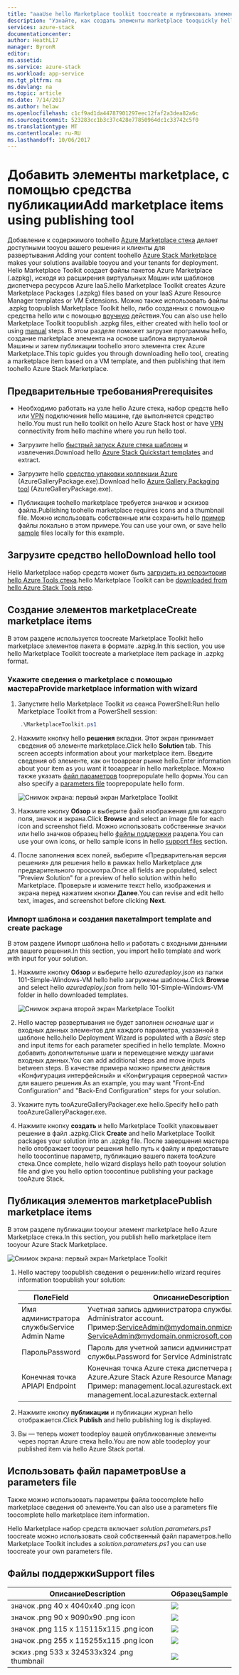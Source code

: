 ```yaml
---
title: "aaaUse hello Marketplace toolkit toocreate и публиковать элементы marketplace | Документы Microsoft"
description: "Узнайте, как создать элементы marketplace tooquickly hello публикации Toolkit"
services: azure-stack
documentationcenter: 
author: HeathL17
manager: ByronR
editor: 
ms.assetid: 
ms.service: azure-stack
ms.workload: app-service
ms.tgt_pltfrm: na
ms.devlang: na
ms.topic: article
ms.date: 7/14/2017
ms.author: helaw
ms.openlocfilehash: c1cf9ad1da44787901297eec12faf2a3dea82a6c
ms.sourcegitcommit: 523283cc1b3c37c428e77850964dc1c33742c5f0
ms.translationtype: MT
ms.contentlocale: ru-RU
ms.lasthandoff: 10/06/2017
---
```

#  <a name="add-marketplace-items-using-publishing-tool"></a><span data-ttu-id="d2e49-103">Добавить элементы marketplace, с помощью средства публикации</span><span class="sxs-lookup"><span data-stu-id="d2e49-103">Add marketplace items using publishing tool</span></span>
<span data-ttu-id="d2e49-104">Добавление к содержимого toohello [Azure Marketplace стека](azure-stack-marketplace.md) делает доступными tooyou вашего решения и клиенты для развертывания.</span><span class="sxs-lookup"><span data-stu-id="d2e49-104">Adding your content toohello [Azure Stack Marketplace](azure-stack-marketplace.md) makes your solutions available tooyou and your tenants for deployment.</span></span>  <span data-ttu-id="d2e49-105">Hello Marketplace Toolkit создает файлы пакетов Azure Marketplace (.azpkg), исходя из расширения виртуальных Машин или шаблонов диспетчера ресурсов Azure IaaS.</span><span class="sxs-lookup"><span data-stu-id="d2e49-105">hello Marketplace Toolkit creates Azure Marketplace Packages (.azpkg) files based on your IaaS Azure Resource Manager templates or VM Extensions.</span></span>  <span data-ttu-id="d2e49-106">Можно также использовать файлы .azpkg toopublish Marketplace Toolkit hello, либо созданных с помощью средства hello или с помощью [вручную](azure-stack-create-and-publish-marketplace-item.md) действия.</span><span class="sxs-lookup"><span data-stu-id="d2e49-106">You can also use hello Marketplace Toolkit toopublish .azpkg files, either created with hello tool or using [manual](azure-stack-create-and-publish-marketplace-item.md) steps.</span></span>  <span data-ttu-id="d2e49-107">В этом разделе поможет загрузке программы hello, создание marketplace элемента на основе шаблона виртуальной Машины и затем публикации toohello этого элемента стек Azure Marketplace.</span><span class="sxs-lookup"><span data-stu-id="d2e49-107">This topic guides you through downloading hello tool, creating a marketplace item based on a VM template, and then publishing that item toohello Azure Stack Marketplace.</span></span>     


## <a name="prerequisites"></a><span data-ttu-id="d2e49-108">Предварительные требования</span><span class="sxs-lookup"><span data-stu-id="d2e49-108">Prerequisites</span></span>
 - <span data-ttu-id="d2e49-109">Необходимо работать на узле hello Azure стека, набор средств hello или [VPN](azure-stack-connect-azure-stack.md#connect-to-azure-stack-with-vpn) подключения hello машине, где выполняется средство hello.</span><span class="sxs-lookup"><span data-stu-id="d2e49-109">You must run hello toolkit on hello Azure Stack host or have [VPN](azure-stack-connect-azure-stack.md#connect-to-azure-stack-with-vpn) connectivity from hello machine where you run hello tool.</span></span>

 - <span data-ttu-id="d2e49-110">Загрузите hello [быстрый запуск Azure стека шаблоны](https://github.com/Azure/AzureStack-QuickStart-Templates/archive/master.zip) и извлечения.</span><span class="sxs-lookup"><span data-stu-id="d2e49-110">Download hello [Azure Stack Quickstart templates](https://github.com/Azure/AzureStack-QuickStart-Templates/archive/master.zip) and extract.</span></span>

 - <span data-ttu-id="d2e49-111">Загрузите hello [средство упаковки коллекции Azure](http://aka.ms/azurestackmarketplaceitem) (AzureGalleryPackage.exe).</span><span class="sxs-lookup"><span data-stu-id="d2e49-111">Download hello [Azure Gallery Packaging tool](http://aka.ms/azurestackmarketplaceitem) (AzureGalleryPackage.exe).</span></span> 

 - <span data-ttu-id="d2e49-112">Публикация toohello marketplace требуется значков и эскизов файла.</span><span class="sxs-lookup"><span data-stu-id="d2e49-112">Publishing toohello marketplace requires icons and a thumbnail file.</span></span>  <span data-ttu-id="d2e49-113">Можно использовать собственные или сохранить hello [пример](azure-stack-marketplace-publisher.md#support-files) файлы локально в этом примере.</span><span class="sxs-lookup"><span data-stu-id="d2e49-113">You can use your own, or save hello [sample](azure-stack-marketplace-publisher.md#support-files) files locally for this example.</span></span>

## <a name="download-hello-tool"></a><span data-ttu-id="d2e49-114">Загрузите средство hello</span><span class="sxs-lookup"><span data-stu-id="d2e49-114">Download hello tool</span></span>
<span data-ttu-id="d2e49-115">Hello Marketplace набор средств может быть [загрузить из репозитория hello Azure Tools стека](azure-stack-powershell-download.md).</span><span class="sxs-lookup"><span data-stu-id="d2e49-115">hello Marketplace Toolkit can be [downloaded from hello Azure Stack Tools repo](azure-stack-powershell-download.md).</span></span>


##  <a name="create-marketplace-items"></a><span data-ttu-id="d2e49-116">Создание элементов marketplace</span><span class="sxs-lookup"><span data-stu-id="d2e49-116">Create marketplace items</span></span>
<span data-ttu-id="d2e49-117">В этом разделе используется toocreate Marketplace Toolkit hello marketplace элементов пакета в формате .azpkg.</span><span class="sxs-lookup"><span data-stu-id="d2e49-117">In this section, you use hello Marketplace Toolkit toocreate a marketplace item package in .azpkg format.</span></span>  

### <a name="provide-marketplace-information-with-wizard"></a><span data-ttu-id="d2e49-118">Укажите сведения о marketplace с помощью мастера</span><span class="sxs-lookup"><span data-stu-id="d2e49-118">Provide marketplace information with wizard</span></span>
1. <span data-ttu-id="d2e49-119">Запустите hello Marketplace Toolkit из сеанса PowerShell:</span><span class="sxs-lookup"><span data-stu-id="d2e49-119">Run hello Marketplace Toolkit from a PowerShell session:</span></span>
```PowerShell
    .\MarketplaceToolkit.ps1
```

2. <span data-ttu-id="d2e49-120">Нажмите кнопку hello **решения** вкладки.  Этот экран принимает сведения об элементе marketplace.</span><span class="sxs-lookup"><span data-stu-id="d2e49-120">Click hello **Solution** tab.  This screen accepts information about your marketplace item.</span></span> <span data-ttu-id="d2e49-121">Введите сведения об элементе, как он tooappear рынке hello.</span><span class="sxs-lookup"><span data-stu-id="d2e49-121">Enter information about your item as you want it tooappear in hello marketplace.</span></span>  <span data-ttu-id="d2e49-122">Можно также указать [файл параметров](azure-stack-marketplace-publisher.md#use-a-parameters-file) tooprepopulate hello формы.</span><span class="sxs-lookup"><span data-stu-id="d2e49-122">You can also specify a [parameters file](azure-stack-marketplace-publisher.md#use-a-parameters-file) tooprepopulate hello form.</span></span>  
    
    ![Снимок экрана: первый экран Marketplace Toolkit](./media/azure-stack-marketplace-publisher/image7.png)
3. <span data-ttu-id="d2e49-124">Нажмите кнопку **Обзор** и выберите файл изображения для каждого поля, значок и экрана.</span><span class="sxs-lookup"><span data-stu-id="d2e49-124">Click **Browse** and select an image file for each icon and screenshot field.</span></span>  <span data-ttu-id="d2e49-125">Можно использовать собственные значки или hello значков образец hello [файлы поддержки](azure-stack-marketplace-publisher.md#support-files) раздела.</span><span class="sxs-lookup"><span data-stu-id="d2e49-125">You can use your own icons, or hello sample icons in hello [support files](azure-stack-marketplace-publisher.md#support-files) section.</span></span>
4. <span data-ttu-id="d2e49-126">После заполнения всех полей, выберите «Предварительная версия решения» для решения hello в рамках hello Marketplace для предварительного просмотра.</span><span class="sxs-lookup"><span data-stu-id="d2e49-126">Once all fields are populated, select "Preview Solution" for a preview of hello solution within hello Marketplace.</span></span>  <span data-ttu-id="d2e49-127">Проверьте и измените текст hello, изображения и экрана перед нажатием кнопки **Далее**.</span><span class="sxs-lookup"><span data-stu-id="d2e49-127">You can revise and edit hello text, images, and screenshot before clicking **Next**.</span></span>  

### <a name="import-template-and-create-package"></a><span data-ttu-id="d2e49-128">Импорт шаблона и создания пакета</span><span class="sxs-lookup"><span data-stu-id="d2e49-128">Import template and create package</span></span>
<span data-ttu-id="d2e49-129">В этом разделе Импорт шаблона hello и работать с входными данными для вашего решения.</span><span class="sxs-lookup"><span data-stu-id="d2e49-129">In this section, you import hello template and work with input for your solution.</span></span>

1.  <span data-ttu-id="d2e49-130">Нажмите кнопку **Обзор** и выберите hello *azuredeploy.json* из папки 101-Simple-Windows-VM hello hello загружены шаблоны.</span><span class="sxs-lookup"><span data-stu-id="d2e49-130">Click **Browse** and select hello *azuredeploy.json* from hello 101-Simple-Windows-VM folder in hello downloaded templates.</span></span>

    ![Снимок экрана второй экран Marketplace Toolkit](./media/azure-stack-marketplace-publisher/image8.png)
2.  <span data-ttu-id="d2e49-132">Hello мастер развертывания не будет заполнен *основные* шаг и входных данных элементов для каждого параметра, указанной в шаблоне hello.</span><span class="sxs-lookup"><span data-stu-id="d2e49-132">hello Deployment Wizard is populated with a *Basic* step and input items for each parameter specified in hello template.</span></span>  <span data-ttu-id="d2e49-133">Можно добавить дополнительные шаги и перемещение между шагами входных данных.</span><span class="sxs-lookup"><span data-stu-id="d2e49-133">You can add additional steps and move inputs between steps.</span></span>  <span data-ttu-id="d2e49-134">В качестве примера можно привести действия «Конфигурация интерфейсный» и «Конфигурация серверной части» для вашего решения.</span><span class="sxs-lookup"><span data-stu-id="d2e49-134">As an example, you may want "Front-End Configuration" and "Back-End Configuration" steps for your solution.</span></span>
3.  <span data-ttu-id="d2e49-135">Укажите путь tooAzureGalleryPackager.exe hello.</span><span class="sxs-lookup"><span data-stu-id="d2e49-135">Specify hello path tooAzureGalleryPackager.exe.</span></span>  
4.  <span data-ttu-id="d2e49-136">Нажмите кнопку **создать** и hello Marketplace Toolkit упаковывает решение в файл .azpkg.</span><span class="sxs-lookup"><span data-stu-id="d2e49-136">Click **Create** and hello Marketplace Toolkit packages your solution into an .azpkg file.</span></span>  <span data-ttu-id="d2e49-137">После завершения мастера hello отображает tooyour решения hello путь к файлу и предоставьте hello toocontinue параметр, публикацию вашего пакета tooAzure стека.</span><span class="sxs-lookup"><span data-stu-id="d2e49-137">Once complete, hello wizard displays hello path tooyour solution file and give you hello option toocontinue publishing your package tooAzure Stack.</span></span>


## <a name="publish-marketplace-items"></a><span data-ttu-id="d2e49-138">Публикация элементов marketplace</span><span class="sxs-lookup"><span data-stu-id="d2e49-138">Publish marketplace items</span></span>
<span data-ttu-id="d2e49-139">В этом разделе публикации tooyour элемент marketplace hello Azure Marketplace стека.</span><span class="sxs-lookup"><span data-stu-id="d2e49-139">In this section, you publish hello marketplace item tooyour Azure Stack Marketplace.</span></span>

![Снимок экрана: первый экран Marketplace Toolkit](./media/azure-stack-marketplace-publisher/image9.png)

1.  <span data-ttu-id="d2e49-141">Hello мастеру toopublish сведения о решении:</span><span class="sxs-lookup"><span data-stu-id="d2e49-141">hello wizard requires information toopublish your solution:</span></span>
    
    |<span data-ttu-id="d2e49-142">Поле</span><span class="sxs-lookup"><span data-stu-id="d2e49-142">Field</span></span>|<span data-ttu-id="d2e49-143">Описание</span><span class="sxs-lookup"><span data-stu-id="d2e49-143">Description</span></span>|
    |-----|-----|
    | <span data-ttu-id="d2e49-144">Имя администратора службы</span><span class="sxs-lookup"><span data-stu-id="d2e49-144">Service Admin Name</span></span> | <span data-ttu-id="d2e49-145">Учетная запись администратора службы.</span><span class="sxs-lookup"><span data-stu-id="d2e49-145">Service Administrator account.</span></span>  <span data-ttu-id="d2e49-146">Пример:ServiceAdmin@mydomain.onmicrosoft.com</span><span class="sxs-lookup"><span data-stu-id="d2e49-146">Example:  ServiceAdmin@mydomain.onmicrosoft.com</span></span> |
    | <span data-ttu-id="d2e49-147">Пароль</span><span class="sxs-lookup"><span data-stu-id="d2e49-147">Password</span></span> | <span data-ttu-id="d2e49-148">Пароль для учетной записи администратора службы.</span><span class="sxs-lookup"><span data-stu-id="d2e49-148">Password for Service Administrator account.</span></span> |
    | <span data-ttu-id="d2e49-149">Конечная точка API</span><span class="sxs-lookup"><span data-stu-id="d2e49-149">API Endpoint</span></span> | <span data-ttu-id="d2e49-150">Конечная точка Azure стека диспетчера ресурсов Azure.</span><span class="sxs-lookup"><span data-stu-id="d2e49-150">Azure Stack Azure Resource Manager endpoint.</span></span>  <span data-ttu-id="d2e49-151">Пример: management.local.azurestack.external</span><span class="sxs-lookup"><span data-stu-id="d2e49-151">Example: management.local.azurestack.external</span></span> |
2.  <span data-ttu-id="d2e49-152">Нажмите кнопку **публикации** и публикации журнал hello отображается.</span><span class="sxs-lookup"><span data-stu-id="d2e49-152">Click **Publish** and hello publishing log is displayed.</span></span>
3.  <span data-ttu-id="d2e49-153">Вы — теперь может toodeploy вашей опубликованные элементы через портал Azure стека hello.</span><span class="sxs-lookup"><span data-stu-id="d2e49-153">You are now able toodeploy your published item via hello Azure Stack portal.</span></span>


## <a name="use-a-parameters-file"></a><span data-ttu-id="d2e49-154">Использовать файл параметров</span><span class="sxs-lookup"><span data-stu-id="d2e49-154">Use a parameters file</span></span>
<span data-ttu-id="d2e49-155">Также можно использовать параметры файла toocomplete hello marketplace сведения об элементе.</span><span class="sxs-lookup"><span data-stu-id="d2e49-155">You can also use a parameters file toocomplete hello marketplace item information.</span></span>  

<span data-ttu-id="d2e49-156">Hello Marketplace набор средств включает *solution.parameters.ps1* toocreate можно использовать свой собственный файл параметров.</span><span class="sxs-lookup"><span data-stu-id="d2e49-156">hello Marketplace Toolkit includes a *solution.parameters.ps1* you can use toocreate your own parameters file.</span></span>


## <a name="support-files"></a><span data-ttu-id="d2e49-157">Файлы поддержки</span><span class="sxs-lookup"><span data-stu-id="d2e49-157">Support files</span></span>
| <span data-ttu-id="d2e49-158">Описание</span><span class="sxs-lookup"><span data-stu-id="d2e49-158">Description</span></span> | <span data-ttu-id="d2e49-159">Образец</span><span class="sxs-lookup"><span data-stu-id="d2e49-159">Sample</span></span> |
| ----- | ----- |
| <span data-ttu-id="d2e49-160">значок .png 40 x 40</span><span class="sxs-lookup"><span data-stu-id="d2e49-160">40x40 .png icon</span></span> | ![](./media/azure-stack-marketplace-publisher/image1.png) |
| <span data-ttu-id="d2e49-161">значок .png 90 x 90</span><span class="sxs-lookup"><span data-stu-id="d2e49-161">90x90 .png icon</span></span> | ![](./media/azure-stack-marketplace-publisher/image2.png) |
| <span data-ttu-id="d2e49-162">значок .png 115 x 115</span><span class="sxs-lookup"><span data-stu-id="d2e49-162">115x115 .png icon</span></span> | ![](./media/azure-stack-marketplace-publisher/image3.png) |
| <span data-ttu-id="d2e49-163">значок .png 255 x 115</span><span class="sxs-lookup"><span data-stu-id="d2e49-163">255x115 .png icon</span></span> | ![](./media/azure-stack-marketplace-publisher/image4.png) |
| <span data-ttu-id="d2e49-164">эскиз .png 533 х 324</span><span class="sxs-lookup"><span data-stu-id="d2e49-164">533x324 .png thumbnail</span></span> | ![](./media/azure-stack-marketplace-publisher/image5.png) |



